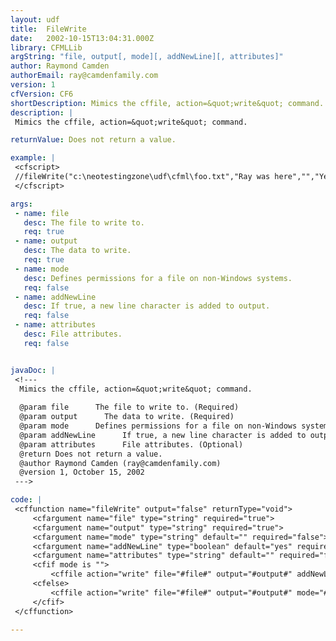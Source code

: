 ```yaml
---
layout: udf
title:  FileWrite
date:   2002-10-15T13:04:31.000Z
library: CFMLLib
argString: "file, output[, mode][, addNewLine][, attributes]"
author: Raymond Camden
authorEmail: ray@camdenfamily.com
version: 1
cfVersion: CF6
shortDescription: Mimics the cffile, action=&quot;write&quot; command.
description: |
 Mimics the cffile, action=&quot;write&quot; command.

returnValue: Does not return a value.

example: |
 <cfscript>
 //fileWrite("c:\neotestingzone\udf\cfml\foo.txt","Ray was here","","Yes","readOnly");
 </cfscript>

args:
 - name: file
   desc: The file to write to.
   req: true
 - name: output
   desc: The data to write.
   req: true
 - name: mode
   desc: Defines permissions for a file on non-Windows systems.
   req: false
 - name: addNewLine
   desc: If true, a new line character is added to output.
   req: false
 - name: attributes
   desc: File attributes.
   req: false


javaDoc: |
 <!---
  Mimics the cffile, action=&quot;write&quot; command.
  
  @param file      The file to write to. (Required)
  @param output      The data to write. (Required)
  @param mode      Defines permissions for a file on non-Windows systems. (Optional)
  @param addNewLine      If true, a new line character is added to output. (Optional)
  @param attributes      File attributes. (Optional)
  @return Does not return a value. 
  @author Raymond Camden (ray@camdenfamily.com) 
  @version 1, October 15, 2002 
 --->

code: |
 <cffunction name="fileWrite" output="false" returnType="void">
     <cfargument name="file" type="string" required="true">
     <cfargument name="output" type="string" required="true">
     <cfargument name="mode" type="string" default="" required="false">
     <cfargument name="addNewLine" type="boolean" default="yes" required="false">
     <cfargument name="attributes" type="string" default="" required="false">
     <cfif mode is "">
         <cffile action="write" file="#file#" output="#output#" addNewLine="#addNewLine#" attributes="#attributes#">    
     <cfelse>
         <cffile action="write" file="#file#" output="#output#" mode="#mode#" addNewLine="#addNewLine#" attributes="#attributes#">    
     </cfif>
 </cffunction>

---
```


